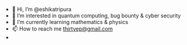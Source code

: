 - 👋 Hi, I’m @eshikatripura
- 👀 I’m interested in quantum computing, bug bounty & cyber security
- 🌱 I’m currently learning mathematics & physics
- 📫 How to reach me thirtyep@gmail.com
-

<!---
eshikatripura/eshikatripura is a ✨ special ✨ repository because its `README.md` (this file) appears on your GitHub profile.
You can click the Preview link to take a look at your changes.
--->
